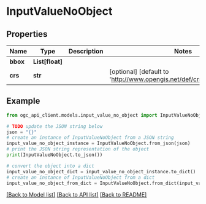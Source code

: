 # InputValueNoObject


## Properties

Name | Type | Description | Notes
------------ | ------------- | ------------- | -------------
**bbox** | **List[float]** |  | 
**crs** | **str** |  | [optional] [default to 'http://www.opengis.net/def/crs/OGC/1.3/CRS84']

## Example

```python
from ogc_api_client.models.input_value_no_object import InputValueNoObject

# TODO update the JSON string below
json = "{}"
# create an instance of InputValueNoObject from a JSON string
input_value_no_object_instance = InputValueNoObject.from_json(json)
# print the JSON string representation of the object
print(InputValueNoObject.to_json())

# convert the object into a dict
input_value_no_object_dict = input_value_no_object_instance.to_dict()
# create an instance of InputValueNoObject from a dict
input_value_no_object_from_dict = InputValueNoObject.from_dict(input_value_no_object_dict)
```
[[Back to Model list]](../README.md#documentation-for-models) [[Back to API list]](../README.md#documentation-for-api-endpoints) [[Back to README]](../README.md)


